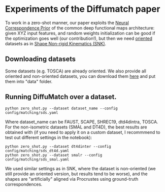 # Experiments of the Diffumatch paper

To work in a zero-shot manner, our paper exploits the [Neural Correspondence Prior](https://arxiv.org/abs/2301.05839) of the common deep functional maps architecture: given XYZ input features, and random weights initialization can be good if the optimization goes well (our contribution!), but then we need [oriented](https://www.lix.polytechnique.fr/~maks/papers/NeurIPS2020_WeakAlign.pdf) datasets as in [Shape Non-rigid Kinematics (SNK)](https://arxiv.org/abs/2403.06804). 

## Downloading datasets 

Some datasets (e.g. TOSCA) are already oriented. We also provide all oriented and non-oriented datasets, you can download them [here](https://huggingface.co/datasets/daidedou/matching_data) and put them into "data" folder.

## Running DiffuMatch over a dataset.

```
python zero_shot.py --dataset dataset_name --config config/matching/sds.yaml
```

Where dataset_name can be FAUST, SCAPE, SHREC19, dtd4dintra, TOSCA.
For the non-isometric datasets (SMAL and DT4D), the best results are obtained with (if you need to apply it on a custom dataset, I recommmend to test out different settings in the notebook):

```
python zero_shot.py --dataset dt4dinter --config config/matching/sds_dt4d.yaml
python zero_shot.py --dataset smalr --config config/matching/sds_smal.yaml
```

We used similar settings as in SNK, where the dataset is non-oriented (we still provide an oriented version, but results tend to be worse), and the shapes are "artificially" aligned via Procrustes using ground-truth correspondences.